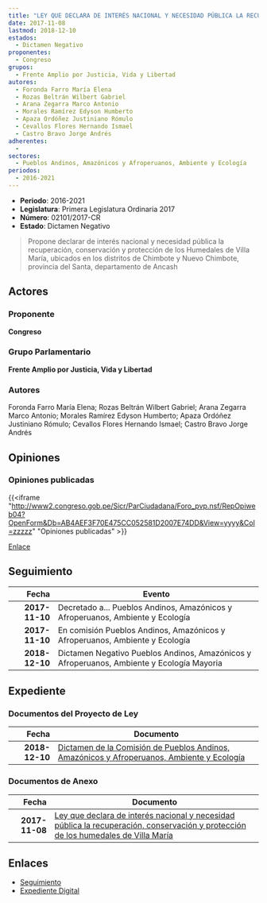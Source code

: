 ```yaml
---
title: "LEY QUE DECLARA DE INTERÉS NACIONAL Y NECESIDAD PÚBLICA LA RECUPERACIÓN, CONSERVACIÓN Y PROTECCIÓN DE LOS HUMEDALES DE VILLA MARÍA"
date: 2017-11-08
lastmod: 2018-12-10
estados: 
  - Dictamen Negativo
proponentes: 
  - Congreso
grupos: 
  - Frente Amplio por Justicia, Vida y Libertad
autores: 
  - Foronda Farro María Elena
  - Rozas Beltrán Wilbert Gabriel
  - Arana Zegarra Marco Antonio
  - Morales Ramírez Edyson Humberto
  - Apaza Ordóñez Justiniano Rómulo
  - Cevallos Flores Hernando Ismael
  - Castro Bravo Jorge Andrés
adherentes: 
  - 
sectores: 
  - Pueblos Andinos, Amazónicos y Afroperuanos, Ambiente y Ecología
periodos: 
  - 2016-2021
---
```


- **Periodo**: 2016-2021
- **Legislatura**: Primera Legislatura Ordinaria 2017
- **Número**: 02101/2017-CR
- **Estado**: Dictamen Negativo

> Propone declarar de interés nacional y necesidad pública la recuperación, conservación y protección de los Humedales de Villa María, ubicados en los distritos de Chimbote y Nuevo Chimbote, provincia del Santa, departamento de Ancash


## Actores

### Proponente

**Congreso**

### Grupo Parlamentario

**Frente Amplio por Justicia, Vida y Libertad**

### Autores

Foronda Farro María Elena; Rozas Beltrán Wilbert Gabriel; Arana Zegarra Marco Antonio; Morales Ramírez Edyson Humberto; Apaza Ordóñez Justiniano Rómulo; Cevallos Flores Hernando Ismael; Castro Bravo Jorge Andrés


## Opiniones

### Opiniones publicadas

{{<iframe "http://www2.congreso.gob.pe/Sicr/ParCiudadana/Foro_pvp.nsf/RepOpiweb04?OpenForm&Db=AB4AEF3F70E475CC052581D2007E74DD&View=yyyy&Col=zzzzz" "Opiniones publicadas" >}}

[Enlace](http://www2.congreso.gob.pe/Sicr/ParCiudadana/Foro_pvp.nsf/RepOpiweb04?OpenForm&Db=AB4AEF3F70E475CC052581D2007E74DD&View=yyyy&Col=zzzzz)

## Seguimiento

| Fecha | Evento |
|------:|--------|
| **2017-11-10** | Decretado a... Pueblos Andinos, Amazónicos y Afroperuanos, Ambiente y Ecología|
| **2017-11-10** | En comisión Pueblos Andinos, Amazónicos y Afroperuanos, Ambiente y Ecología|
| **2018-12-10** | Dictamen Negativo Pueblos Andinos, Amazónicos y Afroperuanos, Ambiente y Ecología Mayoria|


## Expediente


### Documentos del Proyecto de Ley

| Fecha | Documento |
|------:|--------|
| **2018-12-10** | [Dictamen de la Comisión de Pueblos Andinos, Amazónicos y Afroperuanos, Ambiente y Ecología](http://www.leyes.congreso.gob.pe/Documentos/2016_2021/Dictamenes/Proyectos_de_Ley/02101DC19MAY20181210.pdf) |

### Documentos de Anexo

| Fecha | Documento |
|------:|--------|
| **2017-11-08** | [Ley que declara de interés nacional y necesidad pública la recuperación, conservación y protección de los humedales de Villa María](http://www.leyes.congreso.gob.pe/Documentos/2016_2021/Proyectos_de_Ley_y_de_Resoluciones_Legislativas/PL0210120171108..PDF) |

## Enlaces 

- [Seguimiento](http://www2.congreso.gob.pe/Sicr/TraDocEstProc/CLProLey2016.nsf/f7fff46988ca05b1052578e100829cc7/c8dacde6c593eb06052581d2007a6152?OpenDocument)
- [Expediente Digital](http://www2.congreso.gob.pe/Sicr/TraDocEstProc/CLProLey2016.nsf/f7fff46988ca05b1052578e100829cc7/c8dacde6c593eb06052581d2007a6152?OpenDocument&Click=05257FB7005EB655.eb71d0cf91d8294e05256cdf006b5706/$Body/0.1C6C)
